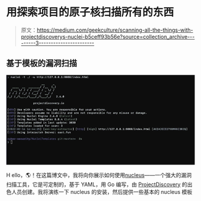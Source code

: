 # 用探索项目的原子核扫描所有的东西

> 原文：<https://medium.com/geekculture/scanning-all-the-things-with-projectdiscoverys-nuclei-b5ceff93b56e?source=collection_archive---------3----------------------->

## 基于模板的漏洞扫描

![](img/9141872317d24f480af0864e80f9bdbc.png)

H ello，🌎！在这篇博文中，我将向你展示如何使用[nucleus](https://github.com/projectdiscovery/nuclei)——一个强大的漏洞扫描工具，它是可定制的，基于 YAML，用 Go 编写，由 [ProjectDiscovery](https://github.com/projectdiscovery) 的出色人员创建。我将演练一下 nucleus 的安装，然后提供一些基本的 nucleus 模板